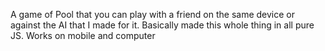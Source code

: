 A game of Pool that you can play with a friend on the same device or against the AI that I made for it. Basically made this whole thing in all pure JS. Works on mobile and computer
